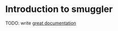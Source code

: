 # Introduction to smuggler

TODO: write [great documentation](http://jacobian.org/writing/great-documentation/what-to-write/)

